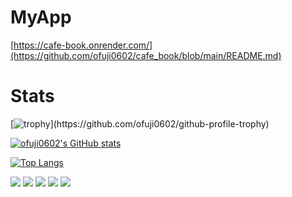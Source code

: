 # MyApp
[https://cafe-book.onrender.com/](https://github.com/ofuji0602/cafe_book/blob/main/README.md)

# Stats

[![trophy](https://github-profile-trophy.vercel.app/?username=ofuji0602&count_private=true&rank=-?)](https://github.com/ofuji0602/github-profile-trophy)

[![ofuji0602's GitHub stats](https://github-readme-stats.vercel.app/api?username=ofuji0602&include_all_commits&count_private=true)](https://github.com/ofuji0602/github-readme-stats)

[![Top Langs](https://github-readme-stats.vercel.app/api/top-langs/?username=ofuji0602&layout=compact&langs_count=5&count_private=true)](https://github.com/anuraghazra/github-readme-stats)

![](http://github-profile-summary-cards.vercel.app/api/cards/profile-details?username=ofuji0602&theme=dark)
![](http://github-profile-summary-cards.vercel.app/api/cards/repos-per-language?username=ofuji0602&theme=dark)
![](http://github-profile-summary-cards.vercel.app/api/cards/most-commit-language?username=ofuji0602&theme=dark)
![](http://github-profile-summary-cards.vercel.app/api/cards/stats?username=ofuji0602&theme=dark)
![](http://github-profile-summary-cards.vercel.app/api/cards/productive-time?username=ofuji0602&theme=dark&utcOffset=8)
